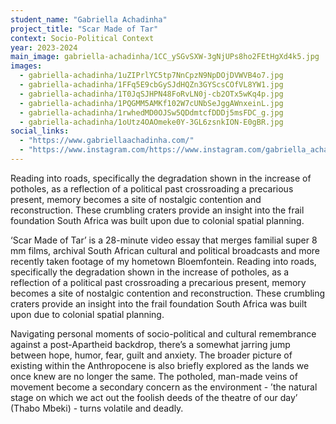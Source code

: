 ```yaml
---
student_name: "Gabriella Achadinha"
project_title: "Scar Made of Tar"
context: Socio-Political Context
year: 2023-2024
main_image: gabriella-achadinha/1CC_ySGvSXW-3gNjUPs8ho2FEtHgXd4k5.jpg
images:
  - gabriella-achadinha/1uZIPrlYC5tp7NnCpzN9NpDOjDVWVB4o7.jpg
  - gabriella-achadinha/1FFq5E9cbGySJdHQZn3GYScsCOfVL8YW1.jpg
  - gabriella-achadinha/1T0JqSJHPN48FoRvLN0j-cb2OTx5wKq4p.jpg
  - gabriella-achadinha/1PQGMM5AMKf102W7cUNbSeJggAWnxeinL.jpg
  - gabriella-achadinha/1rwhedMD0OJSw5QDdmtcfDDDj5msFDC_g.jpg
  - gabriella-achadinha/1oUtz4OAOmeke0Y-3GL6zsnkION-E0gBR.jpg
social_links:
  - "https://www.gabriellaachadinha.com/"
  - "https://www.instagram.com/https://www.instagram.com/gabriella_achadinha"
---
```

Reading into roads, specifically the degradation shown in the increase of potholes, as a reflection of a political past crossroading a precarious present, memory becomes a site of nostalgic contention and reconstruction. These crumbling craters provide an insight into the frail foundation South Africa was built upon due to colonial spatial planning.

‘Scar Made of Tar’ is a 28-minute video essay that merges familial super 8 mm films, archival South African cultural and political broadcasts and more recently taken footage of my hometown Bloemfontein. Reading into roads, specifically the degradation shown in the increase of potholes, as a reflection of a political past crossroading a precarious present, memory becomes a site of nostalgic contention and reconstruction. These crumbling craters provide an insight into the frail foundation South Africa was built upon due to colonial spatial planning.

Navigating personal moments of socio-political and cultural remembrance against a post-Apartheid backdrop, there’s a somewhat jarring jump between hope, humor, fear, guilt and anxiety. The broader picture of existing within the Anthropocene is also briefly explored as the lands we once knew are no longer the same. The potholed, man-made veins of movement become a secondary concern as the environment - ’the natural stage on which we act out the foolish deeds of the theatre of our day’ (Thabo Mbeki) - turns volatile and deadly. 
